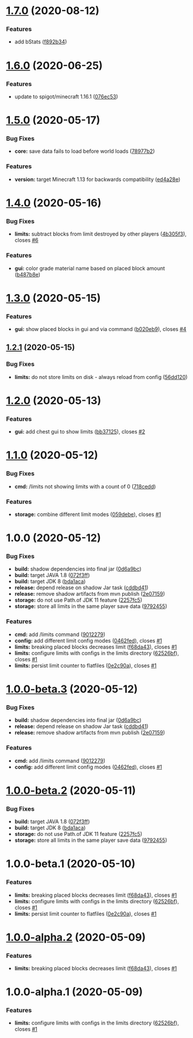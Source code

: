 # [1.7.0](https://github.com/Silthus/sLimits/compare/v1.6.0...v1.7.0) (2020-08-12)


### Features

* add bStats ([f892b34](https://github.com/Silthus/sLimits/commit/f892b3469168a9bb7a26ce6f9aea1816e82a79d0))

# [1.6.0](https://github.com/Silthus/sLimits/compare/v1.5.0...v1.6.0) (2020-06-25)


### Features

* update to spigot/minecraft 1.16.1 ([076ec53](https://github.com/Silthus/sLimits/commit/076ec53782143a4b09d6a5224b884bfe9a37fba8))

# [1.5.0](https://github.com/Silthus/sLimits/compare/v1.4.0...v1.5.0) (2020-05-17)


### Bug Fixes

* **core:** save data fails to load before world loads ([78977b2](https://github.com/Silthus/sLimits/commit/78977b24946c4d1431fa07e075818d5d214c1a50))


### Features

* **version:** target Minecraft 1.13 for backwards compatibility ([ed4a28e](https://github.com/Silthus/sLimits/commit/ed4a28eb87d6d12ecd4a2cb7ded9341a3df3c154))

# [1.4.0](https://github.com/Silthus/sLimits/compare/v1.3.0...v1.4.0) (2020-05-16)


### Bug Fixes

* **limits:** subtract blocks from limit destroyed by other players ([4b305f3](https://github.com/Silthus/sLimits/commit/4b305f3ddcc6ae5bee93945c2f3caf98dce4437e)), closes [#6](https://github.com/Silthus/sLimits/issues/6)


### Features

* **gui:** color grade material name based on placed block amount ([b487b8e](https://github.com/Silthus/sLimits/commit/b487b8e3c7e1ca34b8764065d00e39fa80c959a6))

# [1.3.0](https://github.com/Silthus/sLimits/compare/v1.2.1...v1.3.0) (2020-05-15)


### Features

* **gui:** show placed blocks in gui and via command ([b020eb9](https://github.com/Silthus/sLimits/commit/b020eb9841094c63f71223856bd51287f886b946)), closes [#4](https://github.com/Silthus/sLimits/issues/4)

## [1.2.1](https://github.com/Silthus/sLimits/compare/v1.2.0...v1.2.1) (2020-05-15)


### Bug Fixes

* **limits:** do not store limits on disk - always reload from config ([56dd120](https://github.com/Silthus/sLimits/commit/56dd120cae24c527cdb5ea12eecff52ab276c020))

# [1.2.0](https://github.com/Silthus/sLimits/compare/v1.1.0...v1.2.0) (2020-05-13)


### Features

* **gui:** add chest gui to show limits ([bb37125](https://github.com/Silthus/sLimits/commit/bb3712539b4d0906bcc7496480def5bcf660f4fd)), closes [#2](https://github.com/Silthus/sLimits/issues/2)

# [1.1.0](https://github.com/Silthus/sLimits/compare/v1.0.0...v1.1.0) (2020-05-12)


### Bug Fixes

* **cmd:** /limits not showing limits with a count of 0 ([718cedd](https://github.com/Silthus/sLimits/commit/718cedd1d122fd8866f81d348810949f3dc25bc5))


### Features

* **storage:** combine different limit modes ([059debe](https://github.com/Silthus/sLimits/commit/059debec1a16d187bc9dc3b45b9a5b47845980e6)), closes [#1](https://github.com/Silthus/sLimits/issues/1)

# 1.0.0 (2020-05-12)


### Bug Fixes

* **build:** shadow dependencies into final jar ([0d6a9bc](https://github.com/Silthus/sLimits/commit/0d6a9bce8a8249ed79828a37062e7767a645101c))
* **build:** target JAVA 1.8 ([072f3ff](https://github.com/Silthus/sLimits/commit/072f3ffbf615280498b33df3f933daa075eac0c0))
* **build:** target JDK 8 ([bda1aca](https://github.com/Silthus/sLimits/commit/bda1aca489ec922dc86f956e936909ccb9dd1225))
* **release:** depend release on shadow Jar task ([cddbd41](https://github.com/Silthus/sLimits/commit/cddbd41549c53ebff076217a1c7370c5cdfdaf20))
* **release:** remove shadow artifacts from mvn publish ([2e07159](https://github.com/Silthus/sLimits/commit/2e07159abf428110a8148533160704049a591e9a))
* **storage:** do not use Path.of JDK 11 feature ([2257fc5](https://github.com/Silthus/sLimits/commit/2257fc54df79c8bcd71ca9a9d4a7a64b118f9027))
* **storage:** store all limits in the same player save data ([9792455](https://github.com/Silthus/sLimits/commit/9792455db2d1d7fdf96c01231110d791ad928590))


### Features

* **cmd:** add /limits command ([9012279](https://github.com/Silthus/sLimits/commit/9012279d54910e7d99c246ef868d1e420fa58de5))
* **config:** add different limit config modes ([0462fed](https://github.com/Silthus/sLimits/commit/0462fedf428890b05f0ee1fc9bbe4223c2dd3dc2)), closes [#1](https://github.com/Silthus/sLimits/issues/1)
* **limits:** breaking placed blocks decreases limit ([f68da43](https://github.com/Silthus/sLimits/commit/f68da430759d9d53b5b013f9faf040309e13dd11)), closes [#1](https://github.com/Silthus/sLimits/issues/1)
* **limits:** configure limits with configs in the limits directory ([62526bf](https://github.com/Silthus/sLimits/commit/62526bf6a0d0d60f1e94ac28aa1b10df306135cc)), closes [#1](https://github.com/Silthus/sLimits/issues/1)
* **limits:** persist limit counter to flatfiles ([0e2c90a](https://github.com/Silthus/sLimits/commit/0e2c90abfdaaf3d2f0b114396f2b7679fc841cb1)), closes [#1](https://github.com/Silthus/sLimits/issues/1)

# [1.0.0-beta.3](https://github.com/Silthus/sLimits/compare/v1.0.0-beta.2...v1.0.0-beta.3) (2020-05-12)


### Bug Fixes

* **build:** shadow dependencies into final jar ([0d6a9bc](https://github.com/Silthus/sLimits/commit/0d6a9bce8a8249ed79828a37062e7767a645101c))
* **release:** depend release on shadow Jar task ([cddbd41](https://github.com/Silthus/sLimits/commit/cddbd41549c53ebff076217a1c7370c5cdfdaf20))
* **release:** remove shadow artifacts from mvn publish ([2e07159](https://github.com/Silthus/sLimits/commit/2e07159abf428110a8148533160704049a591e9a))


### Features

* **cmd:** add /limits command ([9012279](https://github.com/Silthus/sLimits/commit/9012279d54910e7d99c246ef868d1e420fa58de5))
* **config:** add different limit config modes ([0462fed](https://github.com/Silthus/sLimits/commit/0462fedf428890b05f0ee1fc9bbe4223c2dd3dc2)), closes [#1](https://github.com/Silthus/sLimits/issues/1)

# [1.0.0-beta.2](https://github.com/Silthus/sLimits/compare/v1.0.0-beta.1...v1.0.0-beta.2) (2020-05-11)


### Bug Fixes

* **build:** target JAVA 1.8 ([072f3ff](https://github.com/Silthus/sLimits/commit/072f3ffbf615280498b33df3f933daa075eac0c0))
* **build:** target JDK 8 ([bda1aca](https://github.com/Silthus/sLimits/commit/bda1aca489ec922dc86f956e936909ccb9dd1225))
* **storage:** do not use Path.of JDK 11 feature ([2257fc5](https://github.com/Silthus/sLimits/commit/2257fc54df79c8bcd71ca9a9d4a7a64b118f9027))
* **storage:** store all limits in the same player save data ([9792455](https://github.com/Silthus/sLimits/commit/9792455db2d1d7fdf96c01231110d791ad928590))

# 1.0.0-beta.1 (2020-05-10)


### Features

* **limits:** breaking placed blocks decreases limit ([f68da43](https://github.com/Silthus/sLimits/commit/f68da430759d9d53b5b013f9faf040309e13dd11)), closes [#1](https://github.com/Silthus/sLimits/issues/1)
* **limits:** configure limits with configs in the limits directory ([62526bf](https://github.com/Silthus/sLimits/commit/62526bf6a0d0d60f1e94ac28aa1b10df306135cc)), closes [#1](https://github.com/Silthus/sLimits/issues/1)
* **limits:** persist limit counter to flatfiles ([0e2c90a](https://github.com/Silthus/sLimits/commit/0e2c90abfdaaf3d2f0b114396f2b7679fc841cb1)), closes [#1](https://github.com/Silthus/sLimits/issues/1)

# [1.0.0-alpha.2](https://github.com/Silthus/sLimits/compare/v1.0.0-alpha.1...v1.0.0-alpha.2) (2020-05-09)


### Features

* **limits:** breaking placed blocks decreases limit ([f68da43](https://github.com/Silthus/sLimits/commit/f68da430759d9d53b5b013f9faf040309e13dd11)), closes [#1](https://github.com/Silthus/sLimits/issues/1)

# 1.0.0-alpha.1 (2020-05-09)


### Features

* **limits:** configure limits with configs in the limits directory ([62526bf](https://github.com/Silthus/sLimits/commit/62526bf6a0d0d60f1e94ac28aa1b10df306135cc)), closes [#1](https://github.com/Silthus/sLimits/issues/1)

